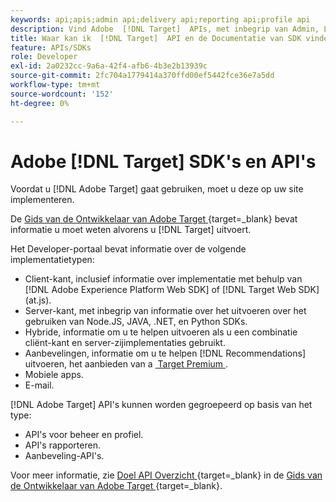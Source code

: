 ```yaml
---
keywords: api;apis;admin api;delivery api;reporting api;profile api
description: Vind Adobe  [!DNL Target]  APIs, met inbegrip van Admin, Levering, het Melden, en Profiel APIs.
title: Waar kan ik  [!DNL Target]  API en de Documentatie van SDK vinden?
feature: APIs/SDKs
role: Developer
exl-id: 2a0232cc-9a6a-42f4-afb6-4b3e2b13939c
source-git-commit: 2fc704a1779414a370ffd00ef5442fce36e7a5dd
workflow-type: tm+mt
source-wordcount: '152'
ht-degree: 0%

---
```


# Adobe [!DNL Target] SDK&#39;s en API&#39;s

Voordat u [!DNL Adobe Target] gaat gebruiken, moet u deze op uw site implementeren.

De [&#x200B; Gids van de Ontwikkelaar van Adobe Target &#x200B;](https://experienceleague.adobe.com/docs/target-dev/developer/overview.html?lang=nl-NL){target=_blank} bevat informatie u moet weten alvorens u [!DNL Target] uitvoert.

Het Developer-portaal bevat informatie over de volgende implementatietypen:

* Client-kant, inclusief informatie over implementatie met behulp van [!DNL Adobe Experience Platform Web SDK] of [!DNL Target Web SDK] (at.js).
* Server-kant, met inbegrip van informatie over het uitvoeren over het gebruiken van Node.JS, JAVA, .NET, en Python SDKs.
* Hybride, informatie om u te helpen uitvoeren als u een combinatie cliënt-kant en server-zijimplementaties gebruikt.
* Aanbevelingen, informatie om u te helpen [!DNL Recommendations] uitvoeren, het aanbieden van a [&#x200B; Target Premium &#x200B;](/help/main/c-intro/intro.md#premium).
* Mobiele apps.
* E-mail.

[!DNL Adobe Target] API&#39;s kunnen worden gegroepeerd op basis van het type:

* API&#39;s voor beheer en profiel.
* API&#39;s rapporteren.
* Aanbeveling-API&#39;s.

Voor meer informatie, zie [&#x200B; Doel API Overzicht &#x200B;](https://experienceleague.adobe.com/docs/target-dev/developer/implementation/before-implement/considerations-before-you-implement-target.html?lang=nl-NL){target=_blank} in de [&#x200B; Gids van de Ontwikkelaar van Adobe Target &#x200B;](https://experienceleague.adobe.com/docs/target-dev/developer/overview.html?lang=nl-NL){target=_blank}.
